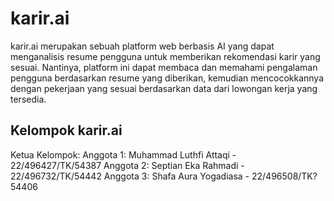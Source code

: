 # karir.ai
karir.ai merupakan sebuah platform web berbasis AI yang dapat menganalisis resume pengguna untuk memberikan rekomendasi karir yang sesuai. Nantinya, platform ini dapat membaca dan memahami pengalaman pengguna berdasarkan resume yang diberikan, kemudian mencocokkannya dengan pekerjaan yang sesuai berdasarkan data dari lowongan kerja yang tersedia.

## Kelompok karir.ai
Ketua Kelompok:
Anggota 1: Muhammad Luthfi Attaqi - 22/496427/TK/54387
Anggota 2: Septian Eka Rahmadi - 22/496732/TK/54442
Anggota 3: Shafa Aura Yogadiasa - 22/496508/TK?54406
